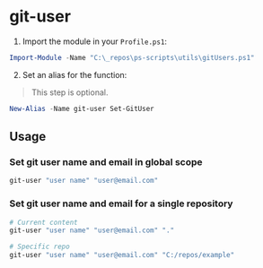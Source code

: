 # git-user


1. Import the module in your `Profile.ps1`:

```PowerShell
Import-Module -Name "C:\_repos\ps-scripts\utils\gitUsers.ps1"
```

2. Set an alias for the function:

> This step is optional.

```PowerShell
New-Alias -Name git-user Set-GitUser
```

## Usage

### Set git user name and email in global scope

```PowerShell
git-user "user name" "user@email.com"
```

### Set git user name and email for a single repository

```PowerShell
# Current content
git-user "user name" "user@email.com" "."

# Specific repo
git-user "user name" "user@email.com" "C:/repos/example"
```